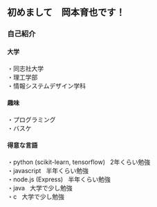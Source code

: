 ## 初めまして　岡本育也です！
 
### 自己紹介
 #### 大学
 ・同志社大学<br>
 ・理工学部<br>
 ・情報システムデザイン学科<br>
 
 #### 趣味
 ・プログラミング<br>
 ・バスケ
 
 #### 得意な言語
 ・python (scikit-learn, tensorflow) &nbsp; 2年くらい勉強<br>
 ・javascript &nbsp; 半年くらい勉強<br>
 ・node.js (Express) &nbsp; 半年くらい勉強<br>
 ・java &nbsp; 大学で少し勉強<br>
 ・c &nbsp; 大学で少し勉強<br>
